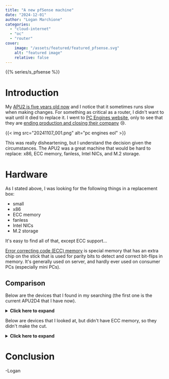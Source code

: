 ```yaml
---
title: "A new pfSense machine"
date: "2024-12-01"
author: "Logan Marchione"
categories:
  - "cloud-internet"
  - "oc"
  - "router"
cover:
    image: "/assets/featured/featured_pfsense.svg"
    alt: "featured image"
    relative: false
---
```


{{% series/s_pfsense %}}

# Introduction

My [APU2 is five years old now](http://localhost:1313/2019/08/pfsense-on-the-pc-engines-apu2/) and I notice that it sometimes runs slow when making changes. For something as critical as a router, I didn't want to wait until it died to replace it. I went to [PC Engines website](https://www.pcengines.ch/), only to see that they are [ending production and closing their company](https://www.pcengines.ch/eol.htm) :cry:.

{{< img src="20241107_001.png" alt="pc engines eol" >}}

This was really disheartening, but I understand the decision given the circumstances. The APU2 was a great machine that would be hard to replace: x86, ECC memory, fanless, Intel NICs, and M.2 storage.

# Hardware

As I stated above, I was looking for the following things in a replacement box:

- small
- x86
- ECC memory
- fanless
- Intel NICs
- M.2 storage

It's easy to find all of that, except ECC support...

[Error correcting code (ECC) memory](https://en.wikipedia.org/wiki/ECC_memory) is special memory that has an extra chip on the stick that is used for parity bits to detect and correct bit-flips in memory. It's generally used on server, and hardly ever used on consumer PCs (especially mini PCs).

## Comparison

Below are the devices that I found in my searching (the first one is the current APU2D4 that I have now).

<details>
<summary><b>Click here to expand</b></summary>

| Make/Model                                                                                                                                                | Specific model number                                    | CPU                                    | RAM                                    | ECC                           | Storage                              | Ports                      | NICs                                | Price (main unit only) | Comments                                          |
|-----------------------------------------------------------------------------------------------------------------------------------------------------------|----------------------------------------------------------|----------------------------------------|----------------------------------------|-------------------------------|--------------------------------------|----------------------------|-------------------------------------|------------------------|---------------------------------------------------|
| [PC Engines APU2](https://pcengines.ch/apu2.htm)                                                                                                          | [APU2D4](https://pcengines.ch/apu2d4.htm)                | AMD GX-412TC (4c/4t, 6W)               | 4GB DDR3-1333 (soldered)               | Yes                           | 1x mSATA SSD                         | 3x RJ-45                   | 3x Intel i210AT                     | $120 (2019)            | This is the device I have now                     |
| [Advantech FWA-1112VCL](https://www.advantech.com/en/products/9a23a3dc-d732-478f-a4f0-69cc7b8f8402/fwa-1112vcl/mod_d5165919-9f60-4553-bcba-9eaf3c37ca53)  | FWA-1112VCL-2CA1S                                        | Intel Atom C3338 (2c/2t, 8.5W)         | 1x DDR4-1866 SO-DIMM slot (max 32GB)   | Yes                           | 1x M.2 2280 SATA3 SSD                | 6x RJ-45                   | 1x Marvell 88E1543, 2x Intel i210AT | $482                   | Unsure which NICs are connected to which ports    |
| [Advantech FWA-1112VCL](https://www.advantech.com/en/products/9a23a3dc-d732-478f-a4f0-69cc7b8f8402/fwa-1112vcl/mod_d5165919-9f60-4553-bcba-9eaf3c37ca53)  | FWA-1112VCL-4CA1S                                        | Intel Atom C3558 (4c/4t, 16W)          | 1x DDR4-2133 SO-DIMM slot (max 32GB)   | Yes                           | 1x M.2 2280 SATA3 SSD                | 4x RJ-45, 2x 10G SFP+      | 1x Marvell 88E1543, 2x Intel i210AT | $558                   | Unsure which NICs are connected to which ports    |
| [Contec BX-220](https://www.contec.com/products-services/edge-computing/embedded-computers/box-pc/bx-220)                                                 | BX-220D-DC700000                                         | Intel Atom E3845 (4c/4t, 10W)          | 4GB DDR3-1333 (soldered)               | Yes                           | 1x CFast card slot                   | 2x RJ-45                   | 2x Intel i210                       | $675                   | Only supports DC terminal jack                    |
| [Contec BX-U200](https://www.contec.com/products-services/edge-computing/embedded-computers/box-pc/bx-u200)                                               | BX-U200-NA01M03                                          | Intel Atom x5-E3940 (4c/t4,9.5W)       | 4GB DDR3-1333 (soldered)               | Yes                           | 1x M.2 2242, SATA3 SSD               | 2x RJ-45                   | 2x Intel i210                       | $689                   | Only supports DC terminal jack                    |
| [Deciso DEC700 Series](https://shop.opnsense.com/dec700-series-opnsense-desktop-security-appliance/)                                                      | DEC740                                                   | AMD Embedded Ryzen V1500B (4c/8t, 12W) | 4GB DDR4-2666 VLP UDIMM (max 32GB)     | Supported (not default)       | 128GB M.2 2280 NVMe SSD              | 3x RJ-45, 2x 10G SFP+      | 3x Intel i210, 2x AMD Silicon       | $847                   | Unit supports, but does not ship with, ECC memory |
| [Deciso DEC700 Series](https://shop.opnsense.com/dec700-series-opnsense-desktop-security-appliance/)                                                      | DEC750                                                   | AMD Embedded Ryzen V1500B (4c/8t, 12W) | 8GB DDR4-2666 VLP UDIMM (max 32GB)     | Supported (not default)       | 256GB M.2 2280 NVMe SSD              | 3x RJ-45, 2x 10G SFP+      | 3x Intel i210, 2x AMD Silicon       | $960                   | Unit supports, but does not ship with, ECC memory |
| [DFI EC700-BT](https://www.dfi.com/product/index/169)                                                                                                     | EC700-BT4051-E454                                        | Intel Atom E3845 (4c/4t, 10W)          | 4GB DDR3-1333 (soldered)               | Yes                           | 1x 2.5" SATA drive bay, 1x mSATA SSD | 2x RJ-45                   | 2x Intel i210                       | ???                    |                                                   |
| [Portwell ANS-9122-21](https://portwell.com/products/detail.php?CUSTCHAR1=ANS-9122-21)                                                                    | AS1-3324                                                 | Intel Atom C3436L (4c/4t, 10.75W)      | 1x DDR4-1866 SO-DIMM slot (max 32GB)   | Yes                           | 1x eMMC 5.0 (16GB), 1x M.2 slot      | 4x RJ-45                   | Unknown                             | ???                    |                                                   |
| Broadcom AppNeta m50                                                                                                                                      |                                                          | Intel Atom C3558 (4c/4t, 16W)          | ???                                    | Yes                           | ???                                  | 4x RJ-45                   | 4x Intel X553                       | ???                    | This is only available as an eBay special         |
| [Nexcom DNA 141](https://www.nexcomusa.com/Products/network-and-communication-solutions/cyber-security-solutions/desktop-x86-based-appliance/desktop-x86-based-appliance-dna-141) | 10L00014100X0                    | Intel Atom x7203C (2c/2t, 9W)          | 1x DDR4-3200 SO-DIMM slot (max 32GB)   | ???                           | 1x M.2 2242                          | 4x RJ-45                   | Unknown                             | ???                    |                                                   |
| [Lanner NCA-1510](https://www.lannerinc.com/products/network-appliances/x86-desktop-network-appliances/nca-1510)                                          | NCA-1510A                                                | Intel Atom C3558 (4c/4t, 16W)          | 1x DDR4-2133 SO-DIMM slot (max 16GB)   | Yes                           | eMMC                                 | 6x RJ-45                   | Unknown                             | ???                    |                                                   |


</details>

Below are devices that I looked at, but didn't have ECC memory, so they didn't make the cut.

<details>
<summary><b>Click here to expand</b></summary>

| Make/Model                                                                                                                                                | Specific model number                                    | CPU                                    | RAM                                    | ECC                           | Storage                              | Ports                      | NICs                                | Price (main unit only) | Comments                                          |
|-----------------------------------------------------------------------------------------------------------------------------------------------------------|----------------------------------------------------------|----------------------------------------|----------------------------------------|-------------------------------|--------------------------------------|----------------------------|-------------------------------------|------------------------|---------------------------------------------------|
| [AAEON FWS-2277](https://eshop.aaeon.com/desktop-network-appliance-sd-wan-intel-celeron-n3350-fws-2277.html)                                              | FWS-2277-E2-A10-000                                      | Intel Celeron N3350 (2c/2t, 6W)        | 4GB DDR4 (soldered)                    | No                            | 1x eMMC (16GB)                       | 2x RJ-45                   | 2x Intel i210/i211                  | $319                   | Unsure if both NICs are the same or one of each   |
| [Deciso DEC600 Series](https://shop.opnsense.com/new-dec600-series-opnsense-desktop-security-appliances/)                                                 | DEC675                                                   | AMD GX-420MC (4c/4t, 17.5W)            | 4GB DDR3 SO-DIMM                       | No                            | 32GB microSD card                    | 4x RJ-45                   | 4x Intel i211                       | $620                   |                                                   |
| [Deciso DEC600 Series](https://shop.opnsense.com/new-dec600-series-opnsense-desktop-security-appliances/)                                                 | DEC695                                                   | AMD GX-420MC (4c/4t, 17.5W)            | 8GB DDR3 SO-DIMM                       | No                            | 256GB M.2 2280 NVMe SSD              | 4x RJ-45                   | 4x Intel i211                       | $733                   |                                                   |
| [DFI EC800-AL](https://www.dfi.com/product/index/129)                                                                                                     | EC800-AL552CHV-E3950-4                                   | Intel Atom x7-E3950 (4c/4t, 12W)       | 4GB DDR4-2400 (soldered)               | Unknown (sales never replied) | 1x M.2 2242, SATA3 SSD               | 2x RJ-45                   | 2x Intel i210                       | $568                   |                                                   |
| [Portwell APTNS-33045](https://portwell.com/products/detail.php?CUSTCHAR1=APTNS-33045)                                                                    | APTNS-33045                                              | Intel Atom x5-E3930 (2c/2t, 6.5W)      | 1x DDR3-1600 SO-DIMM slot (max 8GB)    | Only with custom project      | 1x eMMC 5.1 (8GB), 1x mSATA SSD      | 4x RJ-45                   | 4x Intel i211                       | ???                    |                                                   |
| [Portwell CAF-0252](https://portwell.com/products/detail.php?CUSTCHAR1=CAF-0252)                                                                          | 18-E02520-000                                            | Intel Celeron N3350 (2c/2t, 6W)        | 1x DDR3-1333 SO-DIMM slot (max 8GB)    | No                            | 1x eMMC 5.1 (4GB), 1x SATA3 DOM      | 2x RJ-45                   | 2x Intel i211                       | ???                    |                                                   |
| [Protectli FW4C](https://protectli.com/product/fw4c/)                                                                                                     | FW4C                                                     | Intel Pentium J3710 (4c/4t, 6.5W)      | 1x DDR3-1600 SO-DIMM slot (max 8GB)    | No                            | 1x mSATA SSD                         | 4x RJ-45 2.5GB             | 4x Intel I225-V                     | $249                   |                                                   |

</details>

# Conclusion

\-Logan
